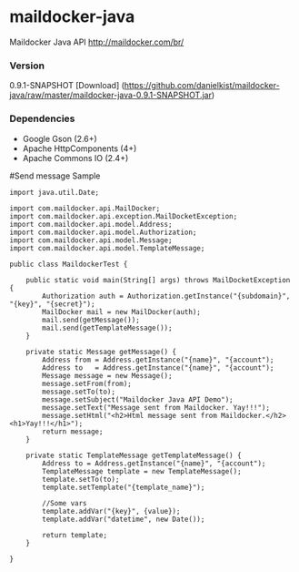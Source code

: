 # maildocker-java
Maildocker Java API
http://maildocker.com/br/

### Version
0.9.1-SNAPSHOT [Download] (https://github.com/danielkist/maildocker-java/raw/master/maildocker-java-0.9.1-SNAPSHOT.jar)

### Dependencies
* Google Gson (2.6+)
* Apache HttpComponents (4+)
* Apache Commons IO (2.4+)

#Send message Sample
```
import java.util.Date;

import com.maildocker.api.MailDocker;
import com.maildocker.api.exception.MailDocketException;
import com.maildocker.api.model.Address;
import com.maildocker.api.model.Authorization;
import com.maildocker.api.model.Message;
import com.maildocker.api.model.TemplateMessage;

public class MaildockerTest {
	
	public static void main(String[] args) throws MailDocketException {
		Authorization auth = Authorization.getInstance("{subdomain}", "{key}", "{secret}");
		MailDocker mail = new MailDocker(auth);
		mail.send(getMessage());
		mail.send(getTemplateMessage());
	}
	
	private static Message getMessage() {
		Address from = Address.getInstance("{name}", "{account");
		Address to   = Address.getInstance("{name}", "{account");
		Message message = new Message();
		message.setFrom(from);
		message.setTo(to);
		message.setSubject("Maildocker Java API Demo");
		message.setText("Message sent from Maildocker. Yay!!!");
		message.setHtml("<h2>Html message sent from Maildocker.</h2><h1>Yay!!!</h1>");
		return message;
	}
	
	private static TemplateMessage getTemplateMessage() {
		Address to = Address.getInstance("{name}", "{account");
		TemplateMessage template = new TemplateMessage();
		template.setTo(to);
		template.setTemplate("{template_name}");
        
        //Some vars
		template.addVar("{key}", {value});
        template.addVar("datetime", new Date());
        
		return template;
	}

}
```
